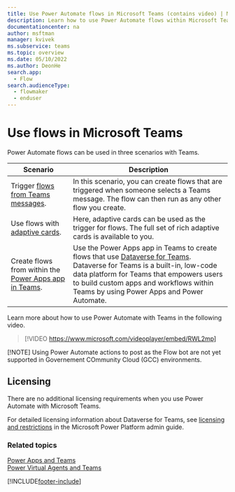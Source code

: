 ```yaml
---
title: Use Power Automate flows in Microsoft Teams (contains video) | Microsoft Docs
description: Learn how to use Power Automate flows within Microsoft Teams.
documentationcenter: na
author: msftman
manager: kvivek
ms.subservice: teams
ms.topic: overview
ms.date: 05/10/2022
ms.author: DeonHe
search.app: 
  - Flow
search.audienceType: 
  - flowmaker
  - enduser
---
```


# Use flows in Microsoft Teams

Power Automate flows can be used in three scenarios with Teams.

Scenario|Description
--------|-------
Trigger [flows from Teams messages](../trigger-flow-teams-message.md).| In this scenario, you can create flows that are triggered when someone selects a Teams message. The flow can then run as any other flow you create.
Use flows with [adaptive cards](../create-adaptive-cards.md).| Here, adaptive cards can be used as the trigger for flows. The full set of rich adaptive cards is available to you.
Create flows from within the [Power Apps app in Teams](./create-flows-power-apps-app.md).|Use the Power Apps app in Teams to create flows that use [Dataverse for Teams](/power-apps/teams/overview-data-platform). Dataverse for Teams is a built-in, low-code data platform for Teams that empowers users to build custom apps and workflows within Teams by using Power Apps and Power Automate.

Learn more about how to use Power Automate with Teams in the following video.

> [!VIDEO https://www.microsoft.com/videoplayer/embed/RWL2mp]

[!NOTE] Using Power Automate actions to post as the Flow bot are not yet supported in Governement COmmunity Cloud (GCC) environments.

## Licensing

There are no additional licensing requirements when you use Power Automate with Microsoft Teams.

For detailed licensing information about Dataverse for Teams, see [licensing and restrictions](/power-platform/admin/about-teams-environment?branch=teams-preview#licensing-and-restrictions) in the Microsoft Power Platform admin guide.

### Related topics

[Power Apps and Teams](/powerapps/teams/overview)<br/>
[Power Virtual Agents and Teams]( https://aka.ms/pva-teams-docs)


[!INCLUDE[footer-include](../includes/footer-banner.md)]

